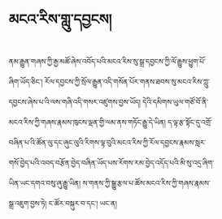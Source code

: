 

<!DOCTYPE html>
<html>
<head>


<style>
* {
  box-sizing: border-box;
}

/* Create two equal columns that floats next to each other */
.column {
  float: left;
  width: 50%;
  padding: 10px;
}

/* Clear floats after the columns */
.row:after {
  content: "";
  display: table;
  clear: both;
}
/* Style the buttons */
.btn {
  border: none;
  outline: none;
  padding: 12px 16px;
  background-color: #f1f1f1;
  cursor: pointer;
}

.btn:hover {
  background-color: #ddd;
}

.btn.active {
  background-color: #666;
  color: white;
}
</style>
</head>
<body>

<h1>མངའ་རིས་གླུ་དབྱངས།</h1>
ནམ་རྒྱུན་གཞས་ཀྱི་རྒྱ་མཚོ་ཞེས་འབོད་པའི་མངའ་རིས་སུ་སྒྲ་དབྱངས་ཀྱི་ལོ་རྒྱུས་ཕྱུག་པོ་ཞིག་ཡོད་ཅིང་། རོལ་དབྱངས་ཀྱི་སྲོལ་རྒྱུན་འདི་གསོན་པོར་གནས་ཐབས་སུ་མངའ་རིས་ཀླུ་དབྱངས་ཞེས་པ་འི་ལས་གཞི་འདི་གསར་འཛུགས་བྱས་ཡོད། དེའི་དམིགས་ཡུལ་གཙོ་བོ་ནི་མངའ་རིས་ཀྱི་གཞས་རྣམས་ཁུངས་ལྡན་གྱི་ལམ་ནས་གཏོང་རྒྱུ་དེ་ཡིན། ད་ལྟ་རྩ་སྟོང་དུ་འགྲོ་བཞིན་པ་འི་ཚོན་ལུ་དང་ཞུང་ལུའི་རིགས་ལྟ་བུའི་མངའ་རིས་ཀྱི་རོལ་དབྱངས་རྣམས་སླར་གསོ་བྱེད་པའི་འབད་བརྩོན་བྱེད་བཞིན་ཡོད་པས་རོགས་རམ་བྱེད་འདོད་པའི་མི་སུ་འདྲ་ཞིག་ཡིན་ཡང་དགའ་བསུ་ཞུ་རྒྱུ་ཡིན། ས་གནས་ཀྱི་སྒྱུ་རྩལ་པ་ཚོས་མངའ་རིས་ཀྱི་གཞས་རྣམས་སྒྲ་འཇུག་བྱས་ཏེ། ང་ཚོར་བསྐུར་བ་དང་། ཡང་ན།
</body>
</html>
